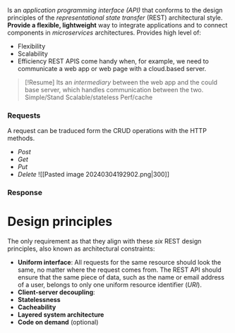 Is an *application programming interface (API)* that conforms to the design principles of the  _representational state transfer_ (REST) architectural style. **Provide a flexible, lightweight** way to integrate applications and to connect components in *microservices* architectures.
Provides high level of:
- Flexibility
- Scalability
- Efficiency
REST APIS come handy when, for example, we need to communicate a web app or web page with a cloud.based server.
>[!Resume]
>Its an *intermediary* between the web app and the could base server, which handles communication between the two. 
>Simple/Stand
>Scalable/stateless
>Perf/cache

### Requests
A request can be traduced form the CRUD operations with the HTTP methods.
- *Post*
- *Get*
- *Put*
- *Delete*
![[Pasted image 20240304192902.png|300]]
### Response

# Design principles
The only requirement as that they align with these *six* REST design principles, also known as architectural constraints:
- **Uniform interface**: All requests for the same resource should look the same, no matter where the request comes from. The REST API should ensure that the same piece of data, such as the name or email address of a user, belongs to only one uniform resource identifier (*URI*).
- **Client-server decoupling**:
- **Statelessness**
- **Cacheability**
- **Layered system architecture**
- **Code on demand** (optional)